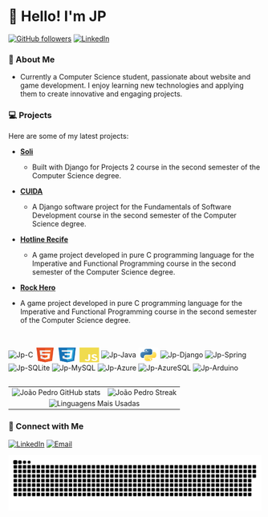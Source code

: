 # 👋 Hello! I'm JP

[![GitHub followers](https://img.shields.io/github/followers/Jp-moraiss?label=Follow&style=social)](https://github.com/Jp-moraiss)
[![LinkedIn](https://img.shields.io/badge/LinkedIn-Connect-blue)](https://www.linkedin.com/in/pedro-morais-7b05942b7/)

### 🚀 About Me

- Currently a Computer Science student, passionate about website and game development. I enjoy learning new technologies and applying them to create innovative and engaging projects.

### 💻 Projects

Here are some of my latest projects:

- **[Soli](https://github.com/Jp-moraiss/Soli)**
  - Built with Django for Projects 2 course in the second semester of the Computer Science degree.

- **[CUIDA](https://github.com/Jeraross/CUIDA/)**
  - A Django software project for the Fundamentals of Software Development course in the second semester of the Computer Science degree.

- **[Hotline Recife](https://github.com/Jeraross/Hotline-Recife/)**
  - A game project developed in pure C programming language for the Imperative and Functional Programming course in the second semester of the Computer Science degree.

 - **[Rock Hero](https://github.com/Jeraross/RockHero/)**
  - A game project developed in pure C programming language for the Imperative and Functional Programming course in the second semester of the Computer Science degree.


##
<div style="display: inline_block"><br>
  <img align="center" alt="Jp-C" height="30" width="40" src="https://cdn.jsdelivr.net/gh/devicons/devicon@latest/icons/c/c-original.svg">
  <img align="center" alt="Jp-HTML" height="30" width="40" src="https://raw.githubusercontent.com/devicons/devicon/master/icons/html5/html5-original.svg">
  <img align="center" alt="Jp-CSS" height="30" width="40" src="https://raw.githubusercontent.com/devicons/devicon/master/icons/css3/css3-original.svg">
  <img align="center" alt="Jp-Js" height="30" width="40" src="https://raw.githubusercontent.com/devicons/devicon/master/icons/javascript/javascript-plain.svg">
  <img align="center" alt="Jp-Java" height="30" width="40" src="https://cdn.jsdelivr.net/npm/devicon@2.14.0/icons/java/java-original.svg">
  <img align="center" alt="Jp-Python" height="30" width="40" src="https://raw.githubusercontent.com/devicons/devicon/master/icons/python/python-original.svg">
  <img align="center" alt="Jp-Django" height="30" width="40" src="https://cdn.jsdelivr.net/gh/devicons/devicon@latest/icons/django/django-plain.svg">
  <img align="center" alt="Jp-Spring" height="30" width="40" src="https://cdn.jsdelivr.net/gh/devicons/devicon@latest/icons/spring/spring-original.svg">
  <img align="center" alt="Jp-SQLite" height="30" width="40" src="https://cdn.jsdelivr.net/gh/devicons/devicon@latest/icons/sqlite/sqlite-original.svg">
  <img align="center" alt="Jp-MySQL" height="30" width="40" src="https://cdn.jsdelivr.net/gh/devicons/devicon@latest/icons/mysql/mysql-original.svg">
  <img align="center" alt="Jp-Azure" height="30" width="40" src="https://cdn.jsdelivr.net/gh/devicons/devicon@latest/icons/azure/azure-original.svg">
  <img align="center" alt="Jp-AzureSQL" height="30" width="40" src="https://cdn.jsdelivr.net/gh/devicons/devicon@latest/icons/azuresqldatabase/azuresqldatabase-original.svg">
  <img align="center" alt="Jp-Arduino" height="30" width="40" src="https://cdn.jsdelivr.net/gh/devicons/devicon@latest/icons/arduino/arduino-original.svg">
</div>

##

<table align="center">
  <tr>
    <td align="center">
      <img src="https://github-readme-stats.vercel.app/api?username=Jp-moraiss&show_icons=true&theme=blue_navy&count_private=true" alt="João Pedro GitHub stats" />
    </td>
    <td align="center">
      <img src="https://github-readme-streak-stats.herokuapp.com/?user=Jp-moraiss&theme=blue_navy" alt="João Pedro Streak" />
    </td>
  </tr>
  <tr>
    <td colspan="2" align="center">
      <img src="https://github-readme-stats.vercel.app/api/top-langs/?username=Jp-moraiss&theme=blue_navy&show_icons=true&layout=compact" alt="Linguagens Mais Usadas" />
    </td>
  </tr>
</table>  


### 🔗 Connect with Me

[![LinkedIn](https://img.shields.io/badge/LinkedIn-0A66C2.svg?style=for-the-badge&logo=LinkedIn&logoColor=white)](https://www.linkedin.com/in/pedro-morais-7b05942b7/)
[![Email](https://img.shields.io/badge/Gmail-EA4335.svg?style=for-the-badge&logo=Gmail&logoColor=white)](mailto:jpamorais3011@gmail.com)


<picture>
  <source media="(prefers-color-scheme: dark)" srcset="https://raw.githubusercontent.com/Jp-moraiss/Jp-moraiss/output/github-snake-dark.svg" />
  <source media="(prefers-color-scheme: light)" srcset="https://raw.githubusercontent.com/Jp-moraiss/Jp-moraiss/output/github-snake.svg" />
  <img alt="github-snake" src="https://raw.githubusercontent.com/Jp-moraiss/Jp-moraiss/output/github-snake.svg" />
</picture>

